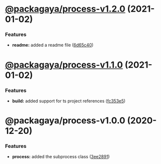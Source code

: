 # [@packagaya/process-v1.2.0](https://github.com/Packagaya/Packagaya/compare/@packagaya/process-v1.1.0...@packagaya/process-v1.2.0) (2021-01-02)


### Features

* **readme:** added a readme file ([6d65c40](https://github.com/Packagaya/Packagaya/commit/6d65c405b21e27997d12cc4b83bc13924c946917))

# [@packagaya/process-v1.1.0](https://github.com/Packagaya/Packagaya/compare/@packagaya/process-v1.0.0...@packagaya/process-v1.1.0) (2021-01-02)


### Features

* **build:** added support for ts project references ([fc353e5](https://github.com/Packagaya/Packagaya/commit/fc353e5e9d0f297514d3d18d30e173d7fa0261e2))

# @packagaya/process-v1.0.0 (2020-12-20)

### Features

-   **process:** added the subprocess class ([3ee2891](https://github.com/Packagaya/Packagaya/commit/3ee28917224ba16687def628873746ff90c60867))
